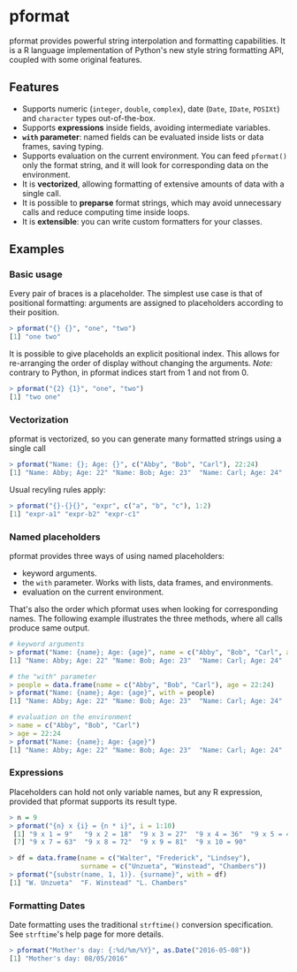 # pformat
pformat provides powerful string interpolation and formatting capabilities. It
is a R language implementation of Python's new style string formatting API, 
coupled with some original features.

## Features

* Supports numeric (`integer`, `double`, `complex`), date (`Date`, 
`IDate`, `POSIXt`) and `character` types out-of-the-box.
* Supports **expressions** inside fields, avoiding intermediate variables.
* **`with` parameter**: named fields can be evaluated inside lists or data 
frames, saving typing.
* Supports evaluation on the current environment. You can feed `pformat()` only
the format string, and it will look for corresponding data on the environment.
* It is **vectorized**, allowing formatting of extensive amounts of data with 
a single call.
* It is possible to **preparse** format strings, which may avoid unnecessary 
calls and reduce computing time inside loops.
* It is **extensible**: you can write custom formatters for your classes.

## Examples

### Basic usage

Every pair of braces is a placeholder. The simplest use case is that of 
positional formatting: arguments are assigned to placeholders according to their
position.

```R
> pformat("{} {}", "one", "two")
[1] "one two"
```

It is possible to give placeholds an explicit positional index. This allows for
re-arranging the order of display without changing the arguments. *Note:* 
contrary to Python, in pformat indices start from 1 and not from 0.

```R
> pformat("{2} {1}", "one", "two")
[1] "two one"
```

### Vectorization

pformat is vectorized, so you can generate many formatted strings using
a single call

```R
> pformat("Name: {}; Age: {}", c("Abby", "Bob", "Carl"), 22:24)
[1] "Name: Abby; Age: 22" "Name: Bob; Age: 23"  "Name: Carl; Age: 24"
```

Usual recyling rules apply:

```R
> pformat("{}-{}{}", "expr", c("a", "b", "c"), 1:2)
[1] "expr-a1" "expr-b2" "expr-c1"
```

### Named placeholders

pformat provides three ways of using named placeholders: 

* keyword arguments.
* the `with` parameter. Works with lists, data frames, and environments.
* evaluation on the current environment.

That's also the order which pformat uses when looking for corresponding names. 
The following example illustrates the three methods, where all calls produce 
same output.

```R
# keyword arguments
> pformat("Name: {name}; Age: {age}", name = c("Abby", "Bob", "Carl", age = 22:24)
[1] "Name: Abby; Age: 22" "Name: Bob; Age: 23"  "Name: Carl; Age: 24"

# the "with" parameter
> people = data.frame(name = c("Abby", "Bob", "Carl"), age = 22:24)
> pformat("Name: {name}; Age: {age}", with = people)
[1] "Name: Abby; Age: 22" "Name: Bob; Age: 23"  "Name: Carl; Age: 24"

# evaluation on the environment
> name = c("Abby", "Bob", "Carl")
> age = 22:24
> pformat("Name: {name}; Age: {age}")
[1] "Name: Abby; Age: 22" "Name: Bob; Age: 23"  "Name: Carl; Age: 24"
```

### Expressions

Placeholders can hold not only variable names, but any R expression, provided
that pformat supports its result type.

```R
> n = 9
> pformat("{n} x {i} = {n * i}", i = 1:10)
 [1] "9 x 1 = 9"   "9 x 2 = 18"  "9 x 3 = 27"  "9 x 4 = 36"  "9 x 5 = 45"  "9 x 6 = 54" 
 [7] "9 x 7 = 63"  "9 x 8 = 72"  "9 x 9 = 81"  "9 x 10 = 90"
```

```R
> df = data.frame(name = c("Walter", "Frederick", "Lindsey"), 
                  surname = c("Unzueta", "Winstead", "Chambers"))
> pformat("{substr(name, 1, 1)}. {surname}", with = df)
[1] "W. Unzueta"  "F. Winstead" "L. Chambers"
```

### Formatting Dates

Date formatting uses the traditional `strftime()` conversion specification.
See `strftime`'s help page for more details.

```R
> pformat("Mother's day: {:%d/%m/%Y}", as.Date("2016-05-08"))
[1] "Mother's day: 08/05/2016"
```